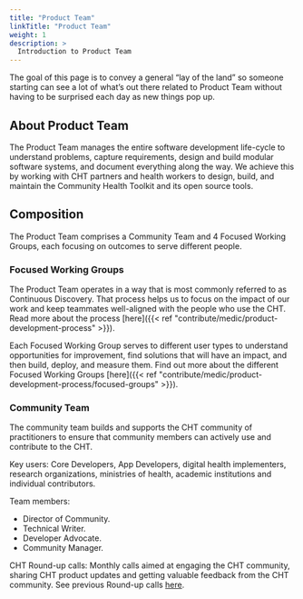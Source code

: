 ```yaml
---
title: "Product Team"
linkTitle: "Product Team"
weight: 1
description: >
  Introduction to Product Team 
---
```


The goal of this page is to convey a general “lay of the land” so someone starting can see a lot of what’s out there related to Product Team without having to be surprised each day as new things pop up.

## About Product Team
The Product Team manages the entire software development life-cycle to understand problems, capture requirements, design and build modular software systems, and document everything along the way.
We achieve this by working with CHT partners and health workers to design, build, and maintain the Community Health Toolkit and its open source tools.

## Composition
The Product Team comprises a Community Team and 4 Focused Working Groups, each focusing on outcomes to serve different people.

### Focused Working Groups
The Product Team operates in a way that is most commonly referred to as Continuous Discovery. That process helps us to focus on the impact of our work and keep teammates well-aligned with the people who use the CHT. Read more about the process [here]({{< ref "contribute/medic/product-development-process" >}}). 

Each Focused Working Group serves to different user types to understand opportunities for improvement, find solutions that will have an impact, and then build, deploy, and measure them. Find out more about the different Focused Working Groups [here]({{< ref "contribute/medic/product-development-process/focused-groups" >}}).

### Community Team
The community team builds and supports the CHT community of practitioners to ensure that community members can actively use and contribute to the CHT.

Key users: Core Developers, App Developers, digital health implementers, research organizations, ministries of health, academic institutions and individual contributors.

Team members:
- Director of Community.
- Technical Writer.
- Developer Advocate.
- Community Manager.

CHT Round-up calls: Monthly calls aimed at engaging the CHT community, sharing CHT product updates and getting valuable feedback from the CHT community. See previous Round-up calls [here](https://www.youtube.com/playlist?list=PLutu6_ZOg77dO_aqf4Zh1ck59YnHzWuPI).
